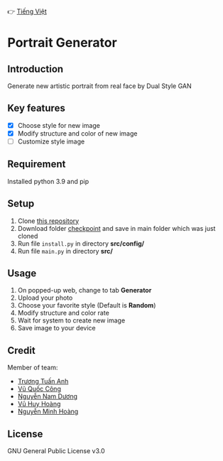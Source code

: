 👉	[Tiếng Việt](https://github.com/Kokoroou/portrait-generator/blob/main/README_vi.md)
# Portrait Generator

## Introduction
Generate new artistic portrait from real face by Dual Style GAN

## Key features
- [x] Choose style for new image
- [x] Modify structure and color of new image
- [ ] Customize style image

## Requirement
Installed python 3.9 and pip

## Setup
1. Clone [this repository](https://github.com/Kokoroou/portrait-generator)
2. Download folder [checkpoint](https://github.com/williamyang1991/DualStyleGAN#:~:text=Pretrained%20models%20can%20be%20downloaded%20from%20Google%20Drive%20or%20Baidu%20Cloud%20(access%20code%3A%20cvpr)%3A)
and save in main folder which was just cloned
3. Run file `install.py` in directory **src/config/**
4. Run file `main.py` in directory **src/**

## Usage
1. On popped-up web, change to tab **Generator**
2. Upload your photo
3. Choose your favorite style (Default is **Random**)
4. Modify structure and color rate
5. Wait for system to create new image
6. Save image to your device

## Credit
Member of team:
- [Trương Tuấn Anh](https://github.com/Kokoroou)
- [Vũ Quốc Công](https://github.com/congth2001)
- [Nguyễn Nam Dương](https://github.com/duongnn194034)
- [Vũ Huy Hoàng](https://github.com/Gohan0107)
- [Nguyễn Minh Hoàng](https://github.com/ltkz000)

## License
GNU General Public License v3.0

